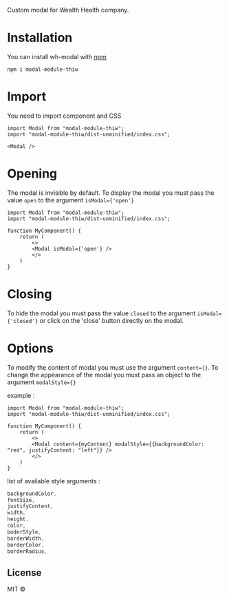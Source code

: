 Custom modal for Wealth Health company.

# Installation

You can install wh-modal with [npm](https://www.npmjs.com/package/modal-module-thiw)

`npm i modal-module-thiw`

# Import

You need to import component and CSS
```JSX
import Modal from "modal-module-thiw";
import "modal-module-thiw/dist-unminified/index.css";

<Modal />
```

# Opening

The modal is invisible by default.
To display the modal you must pass the value `open` to the argument `isModal={'open'}`

```JSX
import Modal from "modal-module-thiw";
import "modal-module-thiw/dist-unminified/index.css";

function MyComponent() {
    return (
        <>
        <Modal isModal={'open'} />
        </>
    )
}
```

# Closing

To hide the modal you must pass the value `closed` to the argument `isModal={'closed'}` or click on the 'close' button directly on the modal.

# Options

To modify the content of modal you must use the argument `content={}`.
To change the appearance of the modal you must pass an object to the argument `modalStyle={}`

example :

```JSX
import Modal from "modal-module-thiw";
import "modal-module-thiw/dist-unminified/index.css";

function MyComponent() {
    return (
        <>
        <Modal content={myContent} modalStyle={{backgroundColor: "red", justifyContent: "left"}} />
        </>
    )
}
```

list of available style arguments :

```CSS
backgroundColor,
fontSize,
justifyContent,
width,
height,
color,
boderStyle,
borderWidth,
borderColor,
borderRadius,
```

## License

MIT © [](https://github.com/)
